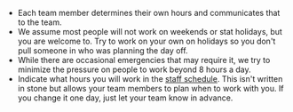 
  * Each team member determines their own hours and communicates that to the team.
  * We assume most people will not work on weekends or stat holidays, but you are welcome to. Try to work on your own on holidays so you don't pull someone in who was planning the day off.
  * While there are occasional emergencies that may require it, we try to minimize the pressure on people to work beyond 8 hours a day.
  * Indicate what hours you will work in the [staff schedule](https://docs.google.com/spreadsheets/d/1zh6GYex7UtoZGyChRGNy8378brtxvfrOdtedf6z5c5M/edit#gid=0). This isn't written in stone but allows your team members to plan when to work with you. If you change it one day, just let your team know in advance.

